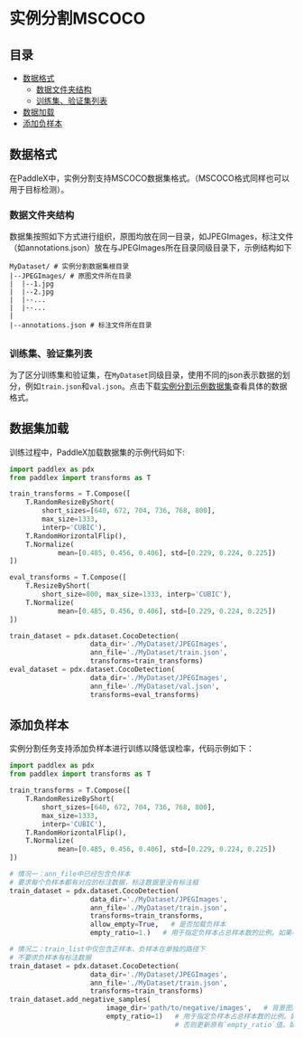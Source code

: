 # 实例分割MSCOCO

## 目录

* [数据格式](#1)
  * [数据文件夹结构](#11)
  * [训练集、验证集列表](#12)
* [数据加载](#2)
* [添加负样本](#3)


## <h2 id="1">数据格式</h2>

在PaddleX中，实例分割支持MSCOCO数据集格式。（MSCOCO格式同样也可以用于目标检测）。

### <h3 id="11">数据文件夹结构</h2>

数据集按照如下方式进行组织，原图均放在同一目录，如JPEGImages，标注文件（如annotations.json）放在与JPEGImages所在目录同级目录下，示例结构如下
```
MyDataset/ # 实例分割数据集根目录
|--JPEGImages/ # 原图文件所在目录
|  |--1.jpg
|  |--2.jpg
|  |--...
|  |--...
|
|--annotations.json # 标注文件所在目录
```

## <h3 id="12">训练集、验证集列表</h3>

为了区分训练集和验证集，在`MyDataset`同级目录，使用不同的json表示数据的划分，例如`train.json`和`val.json`。点击下载[实例分割示例数据集](https://bj.bcebos.com/paddlex/datasets/xiaoduxiong_ins_det.tar.gz)查看具体的数据格式。


## <h2 id="2">数据集加载</h2>

训练过程中，PaddleX加载数据集的示例代码如下:

```python
import paddlex as pdx
from paddlex import transforms as T

train_transforms = T.Compose([
    T.RandomResizeByShort(
        short_sizes=[640, 672, 704, 736, 768, 800],
        max_size=1333,
        interp='CUBIC'),
    T.RandomHorizontalFlip(),
    T.Normalize(
            mean=[0.485, 0.456, 0.406], std=[0.229, 0.224, 0.225])
])

eval_transforms = T.Compose([
    T.ResizeByShort(
        short_size=800, max_size=1333, interp='CUBIC'),
    T.Normalize(
            mean=[0.485, 0.456, 0.406], std=[0.229, 0.224, 0.225])
])

train_dataset = pdx.dataset.CocoDetection(
                    data_dir='./MyDataset/JPEGImages',
                    ann_file='./MyDataset/train.json',
                    transforms=train_transforms)
eval_dataset = pdx.dataset.CocoDetection(
                    data_dir='./MyDataset/JPEGImages',
                    ann_file='./MyDataset/val.json',
                    transforms=eval_transforms)
```


## <h2 id="3">添加负样本</h2>

实例分割任务支持添加负样本进行训练以降低误检率，代码示例如下：

```python
import paddlex as pdx
from paddlex import transforms as T

train_transforms = T.Compose([
    T.RandomResizeByShort(
        short_sizes=[640, 672, 704, 736, 768, 800],
        max_size=1333,
        interp='CUBIC'),
    T.RandomHorizontalFlip(),
    T.Normalize(
            mean=[0.485, 0.456, 0.406], std=[0.229, 0.224, 0.225])
])

# 情况一：ann_file中已经包含负样本
# 要求每个负样本都有对应的标注数据，标注数据里没有标注框
train_dataset = pdx.dataset.CocoDetection(
                    data_dir='./MyDataset/JPEGImages',
                    ann_file='./MyDataset/train.json',
                    transforms=train_transforms,
                    allow_empty=True,   # 是否加载负样本
                    empty_ratio=1.)   # 用于指定负样本占总样本数的比例。如果小于0或大于等于1，则保留全部的负样本。默认为1。

# 情况二：train_list中仅包含正样本，负样本在单独的路径下
# 不要求负样本有标注数据
train_dataset = pdx.dataset.CocoDetection(
                    data_dir='./MyDataset/JPEGImages',
                    ann_file='./MyDataset/train.json',
                    transforms=train_transforms)
train_dataset.add_negative_samples(
                        image_dir='path/to/negative/images',   # 背景图片所在的文件夹目录。
                        empty_ratio=1)   # 用于指定负样本占总样本数的比例。如果为None，保留数据集初始化是设置的`empty_ratio`值，
                                         # 否则更新原有`empty_ratio`值。如果小于0或大于等于1，则保留全部的负样本。默认为1。

```
